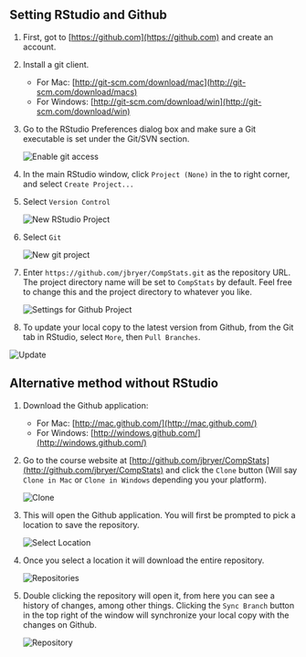 ## Setting RStudio and Github

1. First, got to [https://github.com](https://github.com) and create an account.

2. Install a git client.

	* For Mac: [http://git-scm.com/download/mac](http://git-scm.com/download/macs)
	* For Windows: [http://git-scm.com/download/win](http://git-scm.com/download/win)

3. Go to the RStudio Preferences dialog box and make sure a Git executable is set under the Git/SVN section.

	![Enable git access](Figures/rstudio-settings.png?raw=TRUE)

4. In the main RStudio window, click `Project (None)` in the to right corner, and select `Create Project...`

5. Select `Version Control`

	![New RStudio Project](Figures/rstudio-newproject1.png?raw=TRUE)

6. Select `Git`

	![New git project](Figures/rstudio-newproject2.png?raw=TRUE)

7. Enter `https://github.com/jbryer/CompStats.git` as the repository URL. The project directory name will be set to `CompStats` by default. Feel free to change this and the project directory to whatever you like.

	![Settings for Github Project](Figures/rstudio-newproject3.png?raw=TRUE)

8. To update your local copy to the latest version from Github, from the Git tab in RStudio, select `More`, then `Pull Branches`. 

![Update](Figures/rstudio-gitpull.png?raw=TRUE)



## Alternative method without RStudio

1. Download the Github application:

	* For Mac: [http://mac.github.com/](http://mac.github.com/)
	* For Windows: [http://windows.github.com/](http://windows.github.com/)

2. Go to the course website at [http://github.com/jbryer/CompStats](http://github.com/jbryer/CompStats) and click the `Clone` button (Will say `Clone in Mac` or `Clone in Windows` depending you your platform).


	![Clone](Figures/github-clone.png?raw=TRUE)

3. This will open the Github application. You will first be prompted to pick a location to save the repository.

	![Select Location](Figures/github-window1.png?raw=TRUE)

4. Once you select a location it will download the entire repository.

	![Repositories](Figures/github-window2.png?raw=TRUE)

5. Double clicking the repository will open it, from here you can see a history of changes, among other things. Clicking the `Sync Branch` button in the top right of the window will synchronize your local copy with the changes on Github.

	![Repository](Figures/github-window3.png?raw=TRUE)
